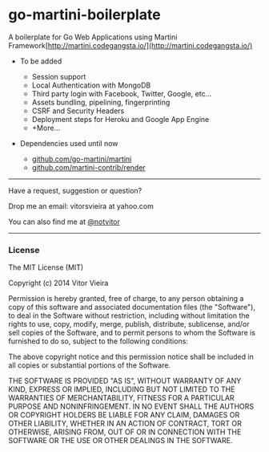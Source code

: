go-martini-boilerplate
===========================

A boilerplate for Go Web Applications using Martini Framework[http://martini.codegangsta.io/](http://martini.codegangsta.io/)


- To be added
    - Session support
    - Local Authentication with MongoDB
    - Third party login with Facebook, Twitter, Google, etc...
    - Assets bundling, pipelining, fingerprinting
    - CSRF and Security Headers
    - Deployment steps for Heroku and Google App Engine
    - +More...

- Dependencies used until now
    - [github.com/go-martini/martini](https://github.com/go-martini/martini)
    - [github.com/martini-contrib/render](https://github.com/martini-contrib/render)


---


Have a request, suggestion or question?

Drop me an email: vitorsvieira at yahoo.com

You can also find me at [@notvitor](https://twitter.com/notvitor)


---


### License

The MIT License (MIT)

Copyright (c) 2014 Vitor Vieira

Permission is hereby granted, free of charge, to any person obtaining a copy
of this software and associated documentation files (the "Software"), to deal
in the Software without restriction, including without limitation the rights
to use, copy, modify, merge, publish, distribute, sublicense, and/or sell
copies of the Software, and to permit persons to whom the Software is
furnished to do so, subject to the following conditions:

The above copyright notice and this permission notice shall be included in all
copies or substantial portions of the Software.

THE SOFTWARE IS PROVIDED "AS IS", WITHOUT WARRANTY OF ANY KIND, EXPRESS OR
IMPLIED, INCLUDING BUT NOT LIMITED TO THE WARRANTIES OF MERCHANTABILITY,
FITNESS FOR A PARTICULAR PURPOSE AND NONINFRINGEMENT. IN NO EVENT SHALL THE
AUTHORS OR COPYRIGHT HOLDERS BE LIABLE FOR ANY CLAIM, DAMAGES OR OTHER
LIABILITY, WHETHER IN AN ACTION OF CONTRACT, TORT OR OTHERWISE, ARISING FROM,
OUT OF OR IN CONNECTION WITH THE SOFTWARE OR THE USE OR OTHER DEALINGS IN THE
SOFTWARE.
